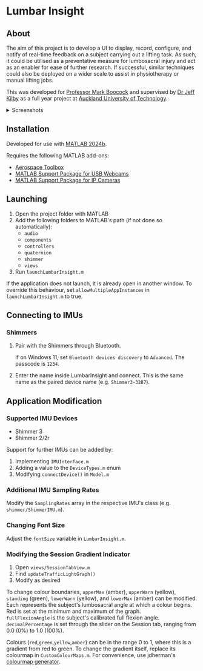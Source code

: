 # Lumbar Insight

## About

The aim of this project is to develop a UI to display, record, configure, and notify of real-time feedback on a subject carrying out a lifting task. As such, it could be utilised as a preventative measure for lumbosacral injury and act as an enabler for ease of further research. If successful, similar techniques could also be deployed on a wider scale to assist in physiotherapy or manual lifting jobs.

This was developed for [Professor Mark Boocock](https://academics.aut.ac.nz/mark.boocock) and supervised by [Dr Jeff Kilby](https://academics.aut.ac.nz/jeffrey.kilby) as a full year project at [Auckland University of Technology](https://www.aut.ac.nz/).

<details>

<summary>Screenshots</summary>

#### IMU Configuration

![config_tab](https://github.com/user-attachments/assets/2fae066e-2180-491e-90a1-58542430874d)

#### Camera Configuration

![camera_tab](https://github.com/user-attachments/assets/096b2a8d-254b-4a25-901b-0c3bb1b85e00)

#### Session

![session_tab](https://github.com/user-attachments/assets/121ec315-b32a-43e3-b8cd-21e6931842a1)

</details>

## Installation

Developed for use with [MATLAB 2024b](https://mathworks.com/downloads/).

Requires the following MATLAB add-ons:

- [Aerospace Toolbox](https://mathworks.com/products/aerospace-toolbox.html)
- [MATLAB Support Package for USB Webcams](https://au.mathworks.com/matlabcentral/fileexchange/45182-matlab-support-package-for-usb-webcams)
- [MATLAB Support Package for IP Cameras](https://au.mathworks.com/matlabcentral/fileexchange/49824-matlab-support-package-for-ip-cameras)

## Launching

1. Open the project folder with MATLAB
2. Add the following folders to MATLAB's path (if not done so automatically):
   - `audio`
   - `components`
   - `controllers`
   - `quaternion`
   - `shimmer`
   - `views`
3. Run `launchLumbarInsight.m`

If the application does not launch, it is already open in another window. To override this behaviour, set `allowMultipleAppInstances` in `launchLumbarInsight.m` to true.

## Connecting to IMUs

### Shimmers

1. Pair with the Shimmers through Bluetooth.

   If on Windows 11, set `Bluetooth devices discovery` to `Advanced`.
   The passcode is `1234`.

2. Enter the name inside LumbarInsight and connect. This is the same name as the paired device name (e.g. `Shimmer3-3287`).

## Application Modification

### Supported IMU Devices

- Shimmer 3
- Shimmer 2/2r

Support for further IMUs can be added by:

1. Implementing `IMUInterface.m`
2. Adding a value to the `DeviceTypes.m` enum
3. Modifying `connectDevice()` in `Model.m`

### Additional IMU Sampling Rates

Modify the `SamplingRates` array in the respective IMU's class (e.g. `shimmer/ShimmerIMU.m`).

### Changing Font Size

Adjust the `fontSize` variable in `LumbarInsight.m`.

### Modifying the Session Gradient Indicator

1. Open `views/SessionTabView.m`
2. Find `updateTrafficLightGraph()`
3. Modify as desired

To change colour boundaries, `upperMax` (amber), `upperWarn` (yellow), `standing` (green), `lowerWarn` (yellow), and `lowerMax` (amber) can be modified. Each represents the subject's lumbosacral angle at which a colour begins. Red is set at the minimum and maximum of the graph.\
`fullFlexionAngle` is the subject's calibrated full flexion angle. `decimalPercentage` is set through the slider on the Session tab, ranging from 0.0 (0%) to 1.0 (100%).

Colours (`red`,`green`,`yellow`,`amber`) can be in the range 0 to 1, where this is a gradient from red to green. To change the gradient itself, replace its colourmap in `CustomColourMaps.m`. For convenience, use jdherman's [colourmap generator](https://jdherman.github.io/colormap/).
